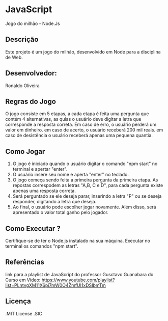 # JavaScript
 Jogo do milhão - Node.Js

 ## Descrição
 Este projeto é um jogo do milhão, desenvolvido em Node para a disciplina de Web.

 ## Desenvolvedor: 
 Ronaldo Oliveira

 ## Regras do Jogo
 O jogo consiste em 5 etapas, a cada etapa é feita uma pergunta que contém 4 alternativas, as quias o usuário deve digitar a letra que corresponde a resposta correta. Em caso de erro, o usuário perderá um valor em dinheiro. em caso de acerto, o usuário receberá 200 mil reais.
 em caso de desistência o usuário receberá apenas uma pequena quantia. 

 ## Como Jogar
 1. O jogo é iniciado quando o usuário digitar o comando "npm start" no terminal e apertar "enter".
 2. O usuário insere seu nome e aperta "enter" no teclado.
 3. O jogo começa sendo feita a primeira pergunta da primeira etapa. As repostas correspodem as letras "A,B, C e D", para cada pergunta existe apenas uma resposta correta. 
 4. Será perguntado se ele deseja parar, inserindo a letra "P" ou se deseja responder, digitando a letra que deseja.
 5. Ao final, o usuário pode escolher jogar novamente. Além disso, será apresentado o valor total ganho pelo jogador.

 ## Como Executar ?
 Certifique-se de ter o Node.js instalado na sua máquina. 
 Executar no terminal os comandos "npm start".

 ## Referências
link para a playlist de JavaScript do professor Gusctavo Guanabara do Curso em Vídeo:
https://www.youtube.com/playlist?list=PLntvgXM11X6pi7mW0O4ZmfUI1xDSIbmTm

 ## Licença
 .MIT License
 .SIC

